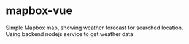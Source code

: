 # mapbox-vue
Simple Mapbox map, showing weather forecast for searched location. Using backend nodejs service to get weather data
